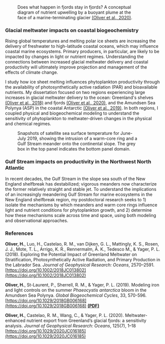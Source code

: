 <figure style="width: 400px" class="align-right">
  <img src="http://hildeoliver.github.io/assets/marine-terminating-glacier.png" alt="">
  <figcaption>Does what happen in fjords stay in fjords? A conceptual diagram of nutrient upwelling by a buoyant plume at the face of a marine-terminating glacier <a href="https://doi.org/10.1029/2020JC016185">(Oliver et al., 2020)</a>.</figcaption>
</figure> 

### Glacial meltwater impacts on coastal biogeochemistry

Rising global temperatures and melting polar ice sheets are increasing the delivery of freshwater to high-latitude coastal oceans, which may influence coastal marine ecosystems. Primary producers, in particular, are likely to be impacted by changes in light or nutrient regimes. Understanding the connections between increased glacial meltwater delivery and coastal productivity will ultimately improve projection and management of the effects of climate change.

I study how ice sheet melting influences phytoplankton productivity through the availability of photosynthetically active radiation (PAR) and bioavailable nutrients. My dissertation focused on two regions experiencing large increases in glacial meltwater delivery to the ocean: Greenland's shelves <a href="https://doi.org/10.1002/2018JC013802">(Oliver et al., 2018)</a> and fjords <a href="https://doi.org/10.1029/2020JC016185">(Oliver et al., 2020)</a>, and the Amundsen Sea Polynya (ASP) in the coastal Antarctic <a href="https://doi.org/10.1029/2018GB006168">(Oliver et al., 2019)</a>. In both regions, I coupled physical and biogeochemical modeling to understand the sensitivity of phytoplankton to meltwater-driven changes in the physical and chemical regimes. 

<figure style="width: 400px" class="align-right">
  <img src="http://hildeoliver.github.io/assets/fig1_2parts.png" alt="">
  <figcaption>Snapshots of satellite sea surface temperature for June-July 2019, showing the intrusion of a warm-core ring and a Gulf Stream meander onto the continental slope. The grey box in the top panel indicates the bottom panel domain.</figcaption>
</figure> 

### Gulf Stream impacts on productivity in the Northwest North Atlantic

In recent decades, the Gulf Stream in the slope sea south of the New England shelfbreak has destabilized; vigorous meanders now characterize the former relatively straight and stable jet. To understand the implications of an increasingly meandering Gulf Stream for marine ecosystems in the New England shelfbreak region, my postdoctoral research seeks to 1) isolate the mechanisms by which meanders and warm core rings influence light and nutrient conditions for phytoplankton growth, and 2) determine how these mechanisms scale across time and space, using both modeling and observational approaches.

### References

**Oliver, H.**, Luo, H., Castelao, R. M., van Dijken, G. L., Mattingly, K. S., Rosen, J. J., Mote, T. L., Arrigo, K. R., Rennermalm, Å. K., Tedesco M., & Yager, P. L. (2018). Exploring the Potential Impact of Greenland Meltwater on Stratification, Photosynthetically Active Radiation, and Primary Production in the Labrador Sea. *Journal of Geophysical Research: Oceans*, 2570–2591. [https://doi.org/10.1002/2018JC013802](https://doi.org/10.1002/2018JC013802)

**Oliver, H.**, St-Laurent, P., Sherrell, R. M., & Yager, P. L. (2019). Modeling iron and light controls on the summer *Phaeocystis antarctica* bloom in the Amundsen Sea Polynya. *Global Biogeochemical Cycles*, 33, 570-596. [https://doi.org/10.1029/2018GB006168](https://doi.org/10.1029/2018GB006168) **[(PDF)](https://hildeoliver.github.io/papers/Oliver_et_al-2019-Global_Biogeochemical_Cycles.pdf)**

**Oliver, H.**, Castelao, R. M., Wang, C., & Yager, P. L. (2020). Meltwater-enhanced nutrient export from Greenland’s glacial fjords: a sensitivity analysis. *Journal of Geophysical Research: Oceans*, 125(7), 1–18 [https://doi.org/10.1029/2020JC016185](https://doi.org/10.1029/2020JC016185)
